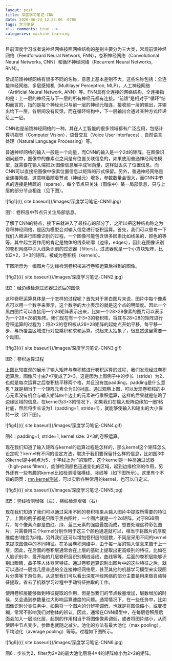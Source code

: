 ```yaml
---
layout: post
title: 深度学习笔记-CNN
date: 2020-06-24 12:25:06 -0700
tags: 学习笔记
<!-- comments: true -->
categories: machine learning
---
```


目前深度学习或者说神经网络按照网络结构的差别主要分为三大类，常规前馈神经网络（Feedforward Neural Network, FNN），卷积神经网络（Convolutional Neural Networks, CNN）和循环神经网络（Recurrent Neural Networks, RNN）。

常规前馈神经网络有很多不同的名称，意思上基本差别不大，这些名称包括：全连接神经网络，多层感知机（Multilayer Perceptron, MLP），人工神经网络（Artificial Neural Network, ANN）等。FNN具有全连接的网络结构，全连接指的是：上一层的神经元与下一层的所有神经元都有连接。“前馈”是相对于“循环”结构而言的，指的是每个神经元只与前一层的神经元相连，接收前一层的输出，并输出给下一层，各层间没有反馈，而在循环结构中，下一层输出会通过某种方式传递给上一层。

CNN也是前馈神经网络的一种。其在人工智能的很多领域都有广泛应用，包括计算机视觉（Computer Vision），语音交互（Voice User Interfaces），自然语言处理（Natural Language Processing）等。

普通神经网络的输入一般是一个向量，而CNN的输入是一个2d的矩阵。在图像识别问题中，图像中的像素点之间是有位置关联信息的，如果使用普通神经网络模型，就需要在输入端把2d图像信息展平成1d向量，这样就丢失了位置信息。而CNN可以直接把图像中像素位置信息以矩阵的形式保留。另外，普通神经网络是全连接网络，这意味着随着节点（神经元）增多，参数数量会很大，而CNN中节点的连接是稀疏的（sparse），每个节点只关注（图像中）某一局部信息，只与上层的部分节点相连（见下图）。

![fig1]({{ site.baseurl}}/images/深度学习笔记-CNN1.jpg)

图1：卷积层中节点只关注局部信息。

了解了CNN的特点，接下来就进入了最核心的部分了，之所以把这种结构称之为卷积神经网络，是因为模型会对输入信息进行卷积运算。首先，我们可以思考一下我们人眼进行图像识别的过程，一个图像可能包含很多因素比如线条的，颜色的等等，其中起主要作用的肯定是物体的线条轮廓（边缘，edges），因此在图像识别的卷积网络中引入线条识别的过滤器（filters）。过滤器就是一个小方块矩阵，比如2×2，3×3的矩阵，被成为卷积核（kernels）。

下图所示为一幅图片与边缘检测卷积核进行卷积运算后得到的图像。

![fig2]({{ site.baseurl}}/images/深度学习笔记-CNN2.jpg)

图2：经边缘检测过滤器过滤后的图像

这种卷积运算具体是一个怎样的过程呢？首先对于黑白图片来说，图片中每个像素点可以用一个数字来表示，这个数字的大小表示的就是这个点的明暗度。因此一个黑白图片可以直接用一个2d矩阵表示出来，比如一个28×28像素的图片可以表示为一个28×28的矩阵。我们现在有一个3×3的卷积核，将其与28×28的矩阵进行卷积运算的过程为：将3×3的卷积核从28×28矩阵的起始点开始平移，每平移一步，与所覆盖区域进行对应乘积和求和运算。说起来太抽象了，很显然这里需要一个动图。

![fig3]({{ site.baseurl}}/images/深度学习笔记-CNN3.gif)

图3：卷积运算过程

上图比较直观的展示了输入矩阵与卷积核进行卷积运算的过程，我们发现经过卷积运算后，图像尺寸由7×7变成了3×3，这是因为上图例子中的步长（stride）为2，也就是每次运算之后卷积核平移两个格，并且没有加padding，padding是什么意思？就是相当于一个矩阵元素全为0的衬底。通过观察上图，可以发现卷积核的中心元素没有机会与输入矩阵四个边上的元素进行乘积运算，这样的后果就是忽略了边缘区域的信息，在kernel为3×3的情况下，如果我们在输入矩阵边缘加一圈1格衬底，然后将步长设为1（padding=1, stride=1），就能够使输入和输出的大小保持一致（如下图）。

![fig4]({{ site.baseurl}}/images/深度学习笔记-CNN4.gif)

图4：padding=1, stride=1, kernel size: 3×3的卷积运算。

现在我们知道了输入矩阵与kernel的运算过程是怎样的，那么kernel这个矩阵怎么设定呢？kernel有不同的设定方法，取决于我们要保留什么样的信息，比如图3中的kernel是中间点为5，十字线上为-1的矩阵，这个kernel是一种高通过滤器（high-pass filters），能够检测颜色迅速变化的区域，起到边缘检测的作用，另外还有一些有趣的kernel比如检测增强横线、竖线等（如下图所示）。这里有个不错的网页：[rnn kernel测试](https://setosa.io/ev/image-kernels/)，可以实验各种常用的kernel，也可以自定义。

![fig5]({{ site.baseurl}}/images/深度学习笔记-CNN5.jpg)

图5：竖线检测增强（左），横线检测增强（右）

现在我们知道了我们可以通过采用不同的卷积核来从输入图片中提取所需要的特征了，上面的例子都是只限于黑白图片，一个图片就是一个2d矩阵，对于RGB图片，每个像素点都是由红、绿、蓝三元素的强度叠加而成，想要处理这种彩色图片，只需要用三个kernel分别作用于这三个颜色通道就可以，相当于将图片的厚度维度由1维变为3维。另外我们还可以增加卷积层的层数，不同层采用不同的kernel来提取图像中的不同特征。在多层卷积网络中，由于每一层的输入信息来自于上一层，因此，在后面的卷积层通常会在上层的基础上提取出更高级别的特征，比如在人脸识别中，最开始的几层卷积层识别横线竖线，曲线等等，后面的卷积层能够识别出眼睛，鼻子等人体器官特征。通过卷积运算识别出图片中的这些特征之后，就可以通过一层或几层普通的全连接神经网络层，甚至其他的机器学习模型来实现图片分类等下游任务。从这里我们可以看出深度神经网络的部分主要是用来做自动特征提取，省去了机器学习过程中手动特征抽取的工作。

使用卷积层能够做到特征提取的作用，但是当我们的节点数量增加，层数增加的时候，又会遇到参数量过大影响运算速度的问题。通常情况下，在一些任务中，比如图像识别分类任务中，如果将一个图片的分辨率调低，也就是将图像缩小，或变模糊，常常不影响我们对物体的辨认。因此，通常在CNN模型中，在每层卷积层后面会加入一层池化层，起到的作用相当于将图像像素调低，或者将图片缩小，从而使层中节点变少，参数也就随之减少。池化的方法有最大池化（max pooling），平均池化（average pooling）等等。过程如下图所示。

![fig6]({{ site.baseurl}}/images/深度学习笔记-CNN6.jpg)

图6：步长为2，filter为2×2的最大池化层将4×4的矩阵缩小为2×2的矩阵。

